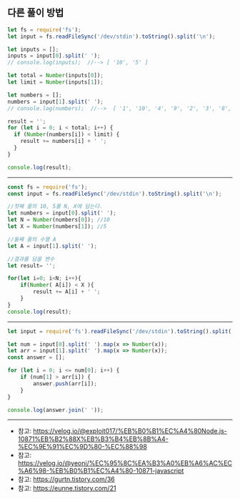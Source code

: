 ## 다른 풀이 방법

```js
let fs = require('fs');
let input = fs.readFileSync('/dev/stdin').toString().split('\n');

let inputs = [];
inputs = input[0].split(' ');
// console.log(inputs);  //--> [ '10', '5' ]

let total = Number(inputs[0]);
let limit = Number(inputs[1]);

let numbers = [];
numbers = input[1].split(' ');
// console.log(numbers);  //-->  [ '1', '10', '4', '9', '2', '3', '8', '5', '7', '6' ]

result = '';
for (let i = 0; i < total; i++) {
  if (Number(numbers[i]) < limit) {
    result += numbers[i] + ' ';
  }
}

console.log(result);
```

___

```js
const fs = require('fs');
const input = fs.readFileSync('/dev/stdin').toString().split('\n');

//첫째 줄의 10, 5를 N, X에 담는다.
let numbers = input[0].split(' ');
let N = Number(numbers[0]); //10
let X = Number(numbers[1]); //5

//둘째 줄의 수열 A
let A = input[1].split(' ');

//결과를 담을 변수
let result= '';

for(let i=0; i<N; i++){
    if(Number( A[i]) < X ){
        result += A[i] + ' ';
    }
}
console.log(result);
```

___

```js
let input = require('fs').readFileSync('/dev/stdin').toString().split('\n');

let num = input[0].split(' ').map(x => Number(x));
let arr = input[1].split(' ').map(x => Number(x));
const answer = [];

for (let i = 0; i <= num[0]; i++) {
    if (num[1] > arr[i]) {
        answer.push(arr[i]);
    } 
}

console.log(answer.join(' '));
```

___

- 참고: https://velog.io/@exploit017/%EB%B0%B1%EC%A4%80Node.js-10871%EB%B2%88X%EB%B3%B4%EB%8B%A4-%EC%9E%91%EC%9D%80-%EC%88%98
- 참고: https://velog.io/@yeoni/%EC%95%8C%EA%B3%A0%EB%A6%AC%EC%A6%98-%EB%B0%B1%EC%A4%80-10871-javascript
- 참고: https://gurtn.tistory.com/36
- 참고: https://eunne.tistory.com/21